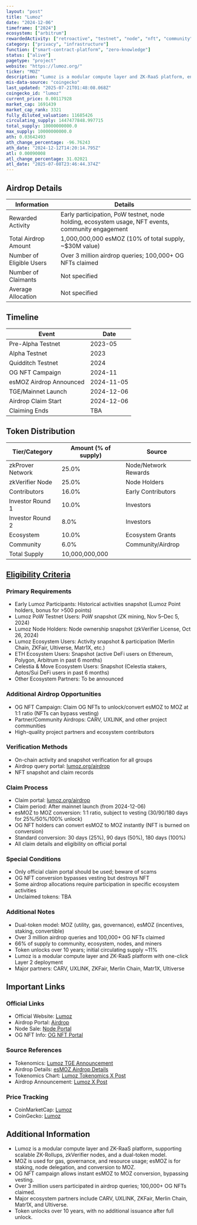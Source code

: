 ```yaml
---
layout: "post"
title: "Lumoz"
date: "2024-12-06"
timeframe: ["2024"]
ecosystem: ["arbitrum"]
rewardedActivity: ["retroactive", "testnet", "node", "nft", "community"]
category: ["privacy", "infrastructure"]
function: ["smart-contract-platform", "zero-knowledge"]
status: ["alive"]
pagetype: "project"
website: "https://lumoz.org/"
ticker: "MOZ"
description: "Lumoz is a modular compute layer and ZK-RaaS platform, enabling one-click Layer 2 deployment, zkVerifier nodes, and a dual-token model for scalable, privacy-focused infrastructure."
mis-data-source: "coingecko"
last_updated: "2025-07-21T01:48:08.068Z"
coingecko_id: "lumoz"
current_price: 0.00117928
market_cap: 1691439
market_cap_rank: 3321
fully_diluted_valuation: 11685426
circulating_supply: 1447477848.997715
total_supply: 10000000000.0
max_supply: 10000000000.0
ath: 0.03642493
ath_change_percentage: -96.76243
ath_date: "2024-12-12T14:20:14.795Z"
atl: 0.00090008
atl_change_percentage: 31.02021
atl_date: "2025-07-08T23:46:44.374Z"
---
```


## Airdrop Details

| Information              | Details                                                      |
| ------------------------ | ------------------------------------------------------------ |
| Rewarded Activity        | Early participation, PoW testnet, node holding, ecosystem usage, NFT events, community engagement |
| Total Airdrop Amount     | 1,000,000,000 esMOZ (10% of total supply, ~$30M value)        |
| Number of Eligible Users | Over 3 million airdrop queries; 100,000+ OG NFTs claimed      |
| Number of Claimants      | Not specified                                                |
| Average Allocation       | Not specified                                                |

## Timeline

| Event                   | Date                        |
| ----------------------- | --------------------------- |
| Pre-Alpha Testnet       | 2023-05                     |
| Alpha Testnet           | 2023                        |
| Quidditch Testnet       | 2024                        |
| OG NFT Campaign         | 2024-11                     |
| esMOZ Airdrop Announced | 2024-11-05                  |
| TGE/Mainnet Launch      | 2024-12-06                  |
| Airdrop Claim Start     | 2024-12-06                  |
| Claiming Ends           | TBA                         |

## Token Distribution

| Tier/Category      | Amount (% of supply) | Source                |
| ------------------ | ------------------- | --------------------- |
| zkProver Network   | 25.0%               | Node/Network Rewards  |
| zkVerifier Node    | 25.0%               | Node Holders          |
| Contributors       | 16.0%               | Early Contributors    |
| Investor Round 1   | 10.0%               | Investors             |
| Investor Round 2   | 8.0%                | Investors             |
| Ecosystem          | 10.0%               | Ecosystem Grants      |
| Community          | 6.0%                | Community/Airdrop     |
| Total Supply       | 10,000,000,000      |                       |

## [Eligibility Criteria](https://mirror.xyz/lumozorg.eth/pKVKnZxtqR2IhcEsZ2wfShvX8kOz0-Q8VdyboiNGeNo)

### Primary Requirements

- Early Lumoz Participants: Historical activities snapshot (Lumoz Point holders, bonus for >500 points)
- Lumoz PoW Testnet Users: PoW snapshot (ZK mining, Nov 5–Dec 5, 2024)
- Lumoz Node Holders: Node ownership snapshot (zkVerifier License, Oct 26, 2024)
- Lumoz Ecosystem Users: Activity snapshot & participation (Merlin Chain, ZKFair, Ultiverse, Matr1X, etc.)
- ETH Ecosystem Users: Snapshot (active DeFi users on Ethereum, Polygon, Arbitrum in past 6 months)
- Celestia & Move Ecosystem Users: Snapshot (Celestia stakers, Aptos/Sui DeFi users in past 6 months)
- Other Ecosystem Partners: To be announced

### Additional Airdrop Opportunities

- OG NFT Campaign: Claim OG NFTs to unlock/convert esMOZ to MOZ at 1:1 ratio (NFTs can bypass vesting)
- Partner/Community Airdrops: CARV, UXLINK, and other project communities
- High-quality project partners and ecosystem contributors

### Verification Methods

- On-chain activity and snapshot verification for all groups
- Airdrop query portal: [lumoz.org/airdrop](https://lumoz.org/airdrop)
- NFT snapshot and claim records

### Claim Process

- Claim portal: [lumoz.org/airdrop](https://lumoz.org/airdrop)
- Claim period: After mainnet launch (from 2024-12-06)
- esMOZ to MOZ conversion: 1:1 ratio, subject to vesting (30/90/180 days for 25%/50%/100% unlock)
- OG NFT holders can convert esMOZ to MOZ instantly (NFT is burned on conversion)
- Standard conversion: 30 days (25%), 90 days (50%), 180 days (100%)
- All claim details and eligibility on official portal

### Special Conditions

- Only official claim portal should be used; beware of scams
- OG NFT conversion bypasses vesting but destroys NFT
- Some airdrop allocations require participation in specific ecosystem activities
- Unclaimed tokens: TBA

### Additional Notes

- Dual-token model: MOZ (utility, gas, governance), esMOZ (incentives, staking, convertible)
- Over 3 million airdrop queries and 100,000+ OG NFTs claimed
- 66% of supply to community, ecosystem, nodes, and miners
- Token unlocks over 10 years; initial circulating supply ~11%
- Lumoz is a modular compute layer and ZK-RaaS platform with one-click Layer 2 deployment
- Major partners: CARV, UXLINK, ZKFair, Merlin Chain, Matr1X, Ultiverse

## Important Links

### Official Links

- Official Website: [Lumoz](https://lumoz.org/)
- Airdrop Portal: [Airdrop](https://lumoz.org/airdrop)
- Node Sale: [Node Portal](https://node.lumoz.org/)
- OG NFT Info: [OG NFT Portal](https://lumoz.org/airdrop)

### Source References

- Tokenomics: [Lumoz TGE Announcement](https://mirror.xyz/lumozoLumoz)
- Airdrop Details: [esMOZ Airdrop Details](https://mirror.xyz/lumozorg.eth/pKVKnZxtqR2IhcEsZ2wfShvX8kOz0-Q8VdyboiNGeNo)
- Tokenomics Chart: [Lumoz Tokenomics X Post](https://x.com/LumozOrg/status/1864688725273530507)
- Airdrop Announcement: [Lumoz X Post](https://x.com/LumozOrg/status/1864216862218965470)

### Price Tracking

- CoinMarketCap: [Lumoz](https://coinmarketcap.com/currencies/lumoz/)
- CoinGecko: [Lumoz](https://www.coingecko.com/en/coins/lumoz)

## Additional Information

- Lumoz is a modular compute layer and ZK-RaaS platform, supporting scalable ZK-Rollups, zkVerifier nodes, and a dual-token model.
- MOZ is used for gas, governance, and resource usage; esMOZ is for staking, node delegation, and conversion to MOZ.
- OG NFT campaign allows instant esMOZ to MOZ conversion, bypassing vesting.
- Over 3 million users participated in airdrop queries; 100,000+ OG NFTs claimed.
- Major ecosystem partners include CARV, UXLINK, ZKFair, Merlin Chain, Matr1X, and Ultiverse.
- Token unlocks over 10 years, with no additional issuance after full unlock.